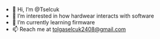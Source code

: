 - 👋 Hi, I’m @Tselcuk
- 👀 I’m interested in how hardwear interacts with software
- 🌱 I’m currently learning firmware 
- 📫 Reach me at tolgaselcuk2408@gmail.com

<!---
Tselcuk/Tselcuk is a ✨ special ✨ repository because its `README.md` (this file) appears on your GitHub profile.
You can click the Preview link to take a look at your changes.
--->
